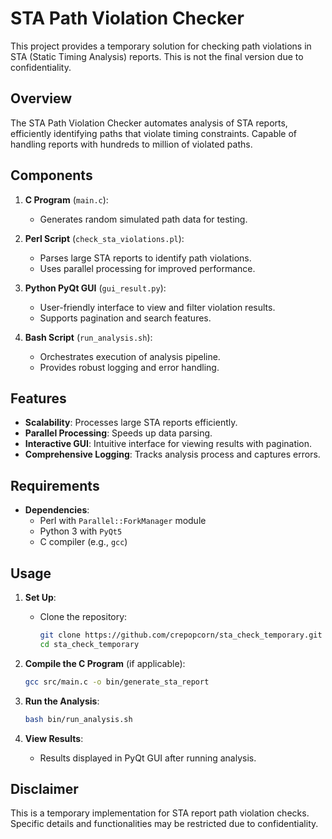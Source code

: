 # STA Path Violation Checker

This project provides a temporary solution for checking path violations in STA (Static Timing Analysis) reports. This is not the final version due to confidentiality.

## Overview

The STA Path Violation Checker automates analysis of STA reports, efficiently identifying paths that violate timing constraints. Capable of handling reports with hundreds to million of violated paths.

## Components

1. **C Program** (`main.c`):
   - Generates random simulated path data for testing.

2. **Perl Script** (`check_sta_violations.pl`):
   - Parses large STA reports to identify path violations.
   - Uses parallel processing for improved performance.

3. **Python PyQt GUI** (`gui_result.py`):
   - User-friendly interface to view and filter violation results.
   - Supports pagination and search features.

4. **Bash Script** (`run_analysis.sh`):
   - Orchestrates execution of analysis pipeline.
   - Provides robust logging and error handling.

## Features

- **Scalability**: Processes large STA reports efficiently.
- **Parallel Processing**: Speeds up data parsing.
- **Interactive GUI**: Intuitive interface for viewing results with pagination.
- **Comprehensive Logging**: Tracks analysis process and captures errors.

## Requirements

- **Dependencies**:
  - Perl with `Parallel::ForkManager` module
  - Python 3 with `PyQt5`
  - C compiler (e.g., `gcc`)

## Usage

1. **Set Up**:
   - Clone the repository:
     ```bash
     git clone https://github.com/crepopcorn/sta_check_temporary.git
     cd sta_check_temporary
     ```

2. **Compile the C Program** (if applicable):
   ```bash
   gcc src/main.c -o bin/generate_sta_report
   ```

3. **Run the Analysis**:
   ```bash
   bash bin/run_analysis.sh
   ```

4. **View Results**:
   - Results displayed in PyQt GUI after running analysis.
  
## Disclaimer

This is a temporary implementation for STA report path violation checks. Specific details and functionalities may be restricted due to confidentiality.
